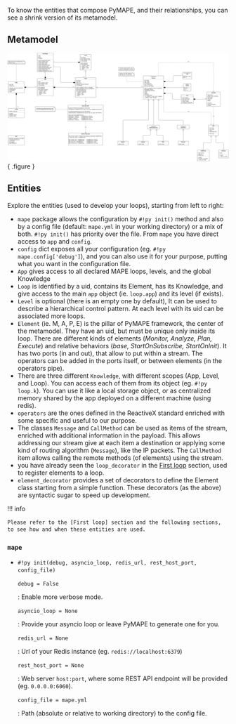 To know the entities that compose PyMAPE, and their relationships, you can see a shrink version of its metamodel.

## Metamodel

![PyMAPE metamodel](../assets/img/metamodel.png){ .figure }

## Entities

Explore the entities (used to develop your loops), starting from left to right:

* `mape` package allows the configuration by `#!py init()` method and also by a config file (default: `mape.yml` in your working directory) or a mix of both. `#!py init()` has priority over the file. From `mape` you have direct access to `app` and `config`.
* `config` dict exposes all your configuration (eg. `#!py mape.config['debug']`), and you can also use it for your purpose, putting what you want in the configuration file.
* `App` gives access to all declared MAPE loops, levels, and the global Knowledge
* `Loop` is identified by a uid, contains its Element, has its Knowledge, and give access to the main `app` object (ie. `loop.app`) and its level (if exists).
* `Level` is optional (there is an empty one by default), It can be used to describe a hierarchical control pattern. At each level with its uid can be associated more loops.
* `Element` (ie. M, A, P, E) is the pillar of PyMAPE framework, the center of the metamodel. They have an uid, but must be unique only inside its loop. There are different kinds of elements (_Monitor, Analyze, Plan, Execute_) and relative behaviors (_base, StartOnSubscribe, StartOnInit_). It has two ports (in and out), that allow to put within a stream. The operators can be added in the ports itself, or between elements (in the operators pipe).
* There are three different `Knowledge`, with different scopes (App, Level, and Loop). You can access each of them from its object (eg. `#!py loop.k`). You can use it like a local storage object, or as centralized memory shared by the app deployed on a different machine (using redis).
* `operators` are the ones defined in the ReactiveX standard enriched with some specific and useful to our purpose.
* The classes `Message` and `CallMethod` can be used as items of the stream, enriched with additional information in the payload. This allows addressing our stream give at each item a destination or applying some kind of routing algorithm (`Message`), like the IP packets. The `CallMethod` item allows calling the remote methods (of elements) using the stream.
* you have already seen the `loop_decorator` in the [First loop] section, used to register elements to a loop.
* `element_decorator` provides a set of decorators to define the Element class starting from a simple function. These decorators (as the above) are syntactic sugar to speed up development.

!!! info

    Please refer to the [First loop] section and the following sections, to see how and when these entities are used.

### `mape`

* `#!py init(debug, asyncio_loop, redis_url, rest_host_port, config_file)`

    `debug = False`
     
    :   Enable more verbose mode.
    
    `asyncio_loop = None`
    
    :   Provide your asyncio loop or leave PyMAPE to generate one for you.
    
    `redis_url = None`
    
    :   Url of your Redis instance (eg. `redis://localhost:6379`)
    
    `rest_host_port = None`
    
    :   Web server `host:port`, where some REST API endpoint will be provided (eg. `0.0.0.0:6060`).
    
    `config_file = mape.yml`
    
    :   Path (absolute or relative to working directory) to the config file. 



[First loop]: ../first-loop.md